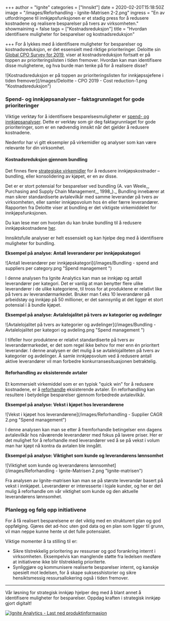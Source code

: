 +++
author = "Ignite"
categories = ["Innsikt"]
date = 2020-02-20T15:18:50Z
image = "/images/Reforhandling - Ignite-Matrisen 2-2.png"
ingress = "En av utfordringene til innkjøpsfunksjonen er et stadig press for å redusere kostnadene og realisere besparelser på tvers av virksomheten."
showmainimg = false
tags = ["Kostnadsreduksjon"]
title = "Hvordan identifisere muligheter for besparelser og kostnadsreduksjon"

+++
For å lykkes med å identifisere muligheter for besparelser og kostnadsreduksjon, er det essensielt med riktige prioriteringer. Deloitte sin [Global CPO Survey for 2019](https://www2.deloitte.com/nl/nl/pages/strategy-analytics-and-ma/articles/global-cpo-survey.html "Deloitte Global CPO Survey 2019"), viser at kostnadsreduksjon fortsatt er på toppen av prioriteringslisten i tiden fremover. Hvordan kan man identifisere disse mulighetene, og hva burde man tenke på for å realisere disse?

![Kostnadsreduksjon er på toppen av prioriteringslisten for innkjøpssjefene i tiden fremover](/images/Deloitte - CPO 2019 - Cost reduction-1.png "Kostnadsreduksjon")

### Spend- og innkjøpsanalyser – faktagrunnlaget for gode prioriteringer

Viktige verktøy for å identifisere besparelsesmuligheter er [spend- og innkjøpsanalyser](https://www.ignite.no/blogg/innsikt/hva-er-spendanalyse/ "Hva er spendanalyse?"). Dette er verktøy som gir deg faktagrunnlaget for gode prioriteringer, som er en nødvendig innsikt når det gjelder å redusere kostnadene.

Nedenfor har vi gitt eksempler på virkemidler og analyser som kan være relevante for din virksomhet.

#### **Kostnadsreduksjon gjennom bundling**

Det finnes flere [strategiske virkemidler](https://www.ignite.no/blogg/innsikt/8-virkemidler-for-å-redusere-innkjøpskostnadene/ "8 virkemidler for å redusere innkjøpskostnadene") for å redusere innkjøpskostnader – bundling, eller konsolidering av kjøpet, er en av disse.

Det er er stort potensial for besparelser ved bundling (A. van Weele_, Purchasing and Supply Chain Management,_ 1998_)._ Bundling innebærer at man sikrer standardiserte avtalevilkår med samme leverandør på tvers av virksomheten, eller samler innkjøpsvolum hos én eller færre leverandører. Rapporten fra Deloitte viser at bundling er det viktigste virkemiddelet for innkjøpsfunksjonen.

Du kan lese mer om hvordan du kan bruke bundling til å redusere innkjøpskostnadene [her](https://www.ignite.no/blogg/cases/hvordan-bruke-bundling-til-å-redusere-innkjøpskostnadene/ "Hvordan bruke bundling til å redusere innkjøpskostnadene ").

Innsiktsfulle analyser er helt essensielt og kan hjelpe deg med å identifisere muligheter for bundling.

**Eksempel på analyse: Antall leverandører per innkjøpskategori**

![Antall leverandører per innkjøpskategori](/images/Bundling - spend and suppliers per category.png "Spend management ")

I denne analysen fra Ignite Analytics kan man se innkjøp og antall leverandører per kategori. Det er vanlig at man benytter flere ulike leverandører i de ulike kategoriene, til tross for at produktene er relativt like på tvers av leverandørmarkedet. Bruker man f.eks 10 leverandører på arbeidstøy og innkjøp på 50 millioner, er det sannsynlig at det ligger et stort potensial i å bundle kjøpet.

**Eksempel på analyse: Avtalelojalitet på tvers av kategorier og avdelinger**

![Avtalelojalitet på tvers av kategorier og avdelinger](/images/Bundling - Avtalelojalitet per kategori og avdeling.png "Spend management ")

I tilfeller hvor produktene er relativt standardiserte på tvers av leverandørmarkedet, er det som regel ikke behov for mer enn én prioritert leverandør. I denne analysen er det mulig å se avtalelojaliteten på tvers av kategorier og avdelinger. Å samle innkjøpsvolum ved å redusere antall aktive leverandører vil man forbedre konkurransesituasjonen betraktelig.

#### Reforhandling av eksisterende avtaler

Et kommersielt virkemiddel som er en typisk "quick win" for å redusere kostnadene, er å [reforhandle](https://www.ignite.no/blogg/cases/reforhandling-et-undervurdert-strategisk-virkemiddel/ "Reforhandling– et undervurdert strategisk virkemiddel?") eksisterende avtaler. En reforhandling kan resultere i betydelige besparelser gjennom forbedrede avtalevilkår.

**Eksempel på analyse: Vekst i kjøpet hos leverandørene**

![Vekst i kjøpet hos leverandørene](/images/Reforhandling - Supplier CAGR 2.png "Spend management")

I denne analysen kan man se etter å fremforhandle betingelser enn dagens avtalevilkår hos nåværende leverandører med fokus på lavere priser. Her er det mulighet for å reforhandle med leverandører ved å se på vekst i volum man har kjøpt nå kontra da avtalen ble inngått.

**Eksempel på analyse: Viktighet som kunde og leverandørens lønnsomhet**

![Viktighet som kunde og leverandørens lønnsomhet](/images/Reforhandling - Ignite-Matrisen 2.png "Ignite-matrisen")

Fra analysen av Ignite-matrisen kan man se på største leverandør basert på vekst i innkjøpet. Leverandører er interesserte i lojale kunder, og her er det mulig å reforhandle om vår viktighet som kunde og den aktuelle leverandørens lønnsomhet.

### Planlegg og følg opp initiativene

For å få realisert besparelsene er det viktig med en strukturert plan og god oppfølging. Gjøres det ad-hoc uten god data og en plan som ligger til grunn, vil man neppe kunne hente ut det fulle potensialet.

Viktige momenter å ta stilling til er:

* Sikre tilstrekkelig prioritering av ressurser og god forankring internt i virksomheten. Eksempelvis kan manglende støtte fra ledelsen medføre at initiativene ikke blir tilstrekkelig prioriterte.
* Synliggjøre og kommunisere realiserte besparelser internt, og kanskje spesielt mot ledelsen, for å skape suksesshistorier og sikre hensiktsmessig ressursallokering også i tiden fremover.

***

Vår løsning for strategisk innkjøp hjelper deg med å blant annet å identifisere muligheter for besparelser. Oppdag kraften i strategisk innkjøp gjort digitalt!

[![](https://www.ignite.no/images/Last%20ned%20produktinfo%20-%201200%20x100.png "Ignite Analytics - Last ned produktinformasjon")](https://www.ignite.no/ignite-analytics/produktinformasjon/ "Ignite Analytics - Last ned produktinformasjon")
